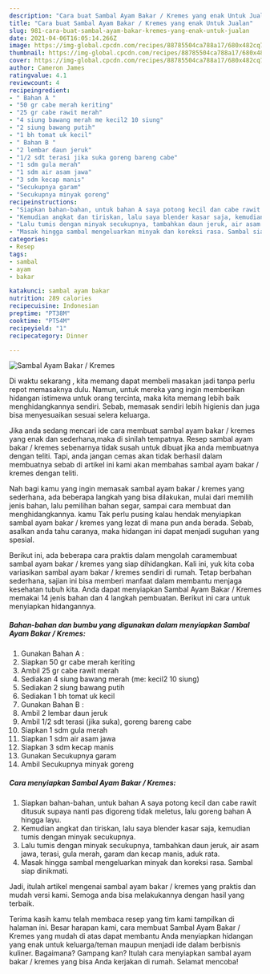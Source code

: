 ```yaml
---
description: "Cara buat Sambal Ayam Bakar / Kremes yang enak Untuk Jualan"
title: "Cara buat Sambal Ayam Bakar / Kremes yang enak Untuk Jualan"
slug: 981-cara-buat-sambal-ayam-bakar-kremes-yang-enak-untuk-jualan
date: 2021-04-06T16:05:14.266Z
image: https://img-global.cpcdn.com/recipes/88785504ca788a17/680x482cq70/sambal-ayam-bakar-kremes-foto-resep-utama.jpg
thumbnail: https://img-global.cpcdn.com/recipes/88785504ca788a17/680x482cq70/sambal-ayam-bakar-kremes-foto-resep-utama.jpg
cover: https://img-global.cpcdn.com/recipes/88785504ca788a17/680x482cq70/sambal-ayam-bakar-kremes-foto-resep-utama.jpg
author: Cameron James
ratingvalue: 4.1
reviewcount: 4
recipeingredient:
- " Bahan A "
- "50 gr cabe merah keriting"
- "25 gr cabe rawit merah"
- "4 siung bawang merah me kecil2 10 siung"
- "2 siung bawang putih"
- "1 bh tomat uk kecil"
- " Bahan B "
- "2 lembar daun jeruk"
- "1/2 sdt terasi jika suka goreng bareng cabe"
- "1 sdm gula merah"
- "1 sdm air asam jawa"
- "3 sdm kecap manis"
- "Secukupnya garam"
- "Secukupnya minyak goreng"
recipeinstructions:
- "Siapkan bahan-bahan, untuk bahan A saya potong kecil dan cabe rawit ditusuk supaya nanti pas digoreng tidak meletus, lalu goreng bahan A hingga layu."
- "Kemudian angkat dan tiriskan, lalu saya blender kasar saja, kemudian tumis dengan minyak secukupnya."
- "Lalu tumis dengan minyak secukupnya, tambahkan daun jeruk, air asam jawa, terasi, gula merah, garam dan kecap manis, aduk rata."
- "Masak hingga sambal mengeluarkan minyak dan koreksi rasa. Sambal siap dinikmati."
categories:
- Resep
tags:
- sambal
- ayam
- bakar

katakunci: sambal ayam bakar 
nutrition: 289 calories
recipecuisine: Indonesian
preptime: "PT38M"
cooktime: "PT54M"
recipeyield: "1"
recipecategory: Dinner

---
```



![Sambal Ayam Bakar / Kremes](https://img-global.cpcdn.com/recipes/88785504ca788a17/680x482cq70/sambal-ayam-bakar-kremes-foto-resep-utama.jpg)

Di waktu  sekarang , kita memang dapat membeli masakan jadi tanpa perlu repot memasaknya dulu. Namun, untuk mereka yang ingin memberikan hidangan istimewa untuk orang tercinta, maka kita memang lebih baik menghidangkannya sendiri. Sebab, memasak sendiri lebih higienis dan juga bisa menyesuaikan sesuai selera keluarga.

Jika anda sedang mencari ide cara membuat sambal ayam bakar / kremes yang enak dan sederhana,maka di sinilah tempatnya. Resep sambal ayam bakar / kremes  sebenarnya tidak susah untuk dibuat jika anda membuatnya dengan teliti. Tapi, anda jangan cemas akan tidak berhasil dalam membuatnya 
sebab di artikel ini kami akan membahas sambal ayam bakar / kremes dengan teliti.  



Nah bagi kamu yang ingin memasak sambal ayam bakar / kremes yang sederhana, ada beberapa langkah yang bisa dilakukan, mulai dari memilih jenis bahan, lalu pemilihan bahan segar, sampai cara membuat dan menghidangkannya. kamu Tak perlu pusing kalau hendak menyiapkan sambal ayam bakar / kremes yang lezat di mana pun anda berada. Sebab, asalkan anda  tahu caranya, maka hidangan ini dapat menjadi suguhan yang spesial.

Berikut ini, ada beberapa cara praktis  dalam mengolah caramembuat sambal ayam bakar / kremes yang siap dihidangkan. Kali ini, yuk kita coba variasikan sambal ayam bakar / kremes sendiri di rumah. Tetap berbahan sederhana, sajian ini bisa memberi manfaat dalam membantu menjaga kesehatan tubuh kita. Anda dapat menyiapkan Sambal Ayam Bakar / Kremes memakai 14 jenis bahan dan 4 langkah pembuatan. Berikut ini cara untuk menyiapkan hidangannya.

<!--inarticleads1-->

##### Bahan-bahan dan bumbu yang digunakan dalam menyiapkan Sambal Ayam Bakar / Kremes:

1. Gunakan  Bahan A :
1. Siapkan 50 gr cabe merah keriting
1. Ambil 25 gr cabe rawit merah
1. Sediakan 4 siung bawang merah (me: kecil2 10 siung)
1. Sediakan 2 siung bawang putih
1. Sediakan 1 bh tomat uk kecil
1. Gunakan  Bahan B :
1. Ambil 2 lembar daun jeruk
1. Ambil 1/2 sdt terasi (jika suka), goreng bareng cabe
1. Siapkan 1 sdm gula merah
1. Siapkan 1 sdm air asam jawa
1. Siapkan 3 sdm kecap manis
1. Gunakan Secukupnya garam
1. Ambil Secukupnya minyak goreng




<!--inarticleads2-->

##### Cara menyiapkan Sambal Ayam Bakar / Kremes:

1. Siapkan bahan-bahan, untuk bahan A saya potong kecil dan cabe rawit ditusuk supaya nanti pas digoreng tidak meletus, lalu goreng bahan A hingga layu.
1. Kemudian angkat dan tiriskan, lalu saya blender kasar saja, kemudian tumis dengan minyak secukupnya.
1. Lalu tumis dengan minyak secukupnya, tambahkan daun jeruk, air asam jawa, terasi, gula merah, garam dan kecap manis, aduk rata.
1. Masak hingga sambal mengeluarkan minyak dan koreksi rasa. Sambal siap dinikmati.




Jadi, itulah artikel mengenai  sambal ayam bakar / kremes  yang praktis dan mudah versi kami. Semoga anda bisa melakukannya dengan hasil yang terbaik. 

Terima kasih kamu telah membaca resep yang tim kami tampilkan di halaman ini. Besar harapan kami, cara membuat  Sambal Ayam Bakar / Kremes yang mudah di atas dapat membantu Anda menyiapkan hidangan yang enak untuk keluarga/teman maupun menjadi ide dalam berbisnis kuliner. Bagaimana? Gampang kan? Itulah cara menyiapkan sambal ayam bakar / kremes yang bisa Anda kerjakan di rumah. Selamat mencoba!

